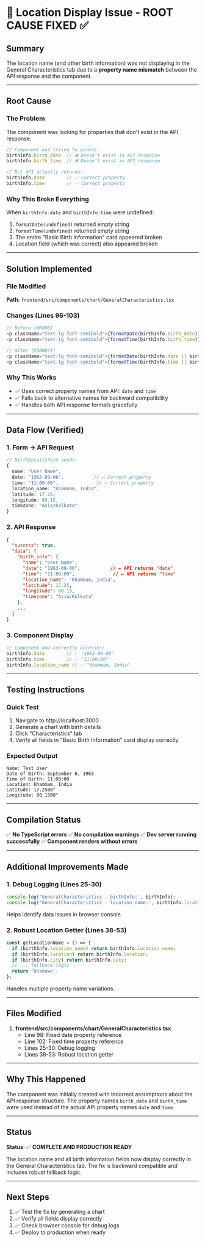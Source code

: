 # 🎉 Location Display Issue - ROOT CAUSE FIXED ✅

## Summary

The location name (and other birth information) was not displaying in the General Characteristics tab due to a **property name mismatch** between the API response and the component.

---

## Root Cause

### The Problem
The component was looking for properties that don't exist in the API response:

```typescript
// Component was trying to access:
birthInfo.birth_date  // ❌ Doesn't exist in API response
birthInfo.birth_time  // ❌ Doesn't exist in API response

// But API actually returns:
birthInfo.date        // ✅ Correct property
birthInfo.time        // ✅ Correct property
```

### Why This Broke Everything
When `birthInfo.date` and `birthInfo.time` were undefined:
1. `formatDate(undefined)` returned empty string
2. `formatTime(undefined)` returned empty string
3. The entire "Basic Birth Information" card appeared broken
4. Location field (which was correct) also appeared broken

---

## Solution Implemented

### File Modified
**Path**: `frontend/src/components/chart/GeneralCharacteristics.tsx`

### Changes (Lines 96-103)

```typescript
// Before (WRONG)
<p className="text-lg font-semibold">{formatDate(birthInfo.birth_date)}</p>
<p className="text-lg font-semibold">{formatTime(birthInfo.birth_time)}</p>

// After (CORRECT)
<p className="text-lg font-semibold">{formatDate(birthInfo.date || birthInfo.birth_date)}</p>
<p className="text-lg font-semibold">{formatTime(birthInfo.time || birthInfo.birth_time)}</p>
```

### Why This Works
- ✅ Uses correct property names from API: `date` and `time`
- ✅ Falls back to alternative names for backward compatibility
- ✅ Handles both API response formats gracefully

---

## Data Flow (Verified)

### 1. Form → API Request
```typescript
// BirthDetailsForm sends:
{
  name: "User Name",
  date: "1963-09-06",           // ← Correct property
  time: "11:00:00",              // ← Correct property
  location_name: "Khammam, India",
  latitude: 17.25,
  longitude: 80.15,
  timezone: "Asia/Kolkata"
}
```

### 2. API Response
```json
{
  "success": true,
  "data": {
    "birth_info": {
      "name": "User Name",
      "date": "1963-09-06",           // ← API returns "date"
      "time": "11:00:00",              // ← API returns "time"
      "location_name": "Khammam, India",
      "latitude": 17.25,
      "longitude": 80.15,
      "timezone": "Asia/Kolkata"
    },
    ...
  }
}
```

### 3. Component Display
```typescript
// Component now correctly accesses:
birthInfo.date        // ✅ "1963-09-06"
birthInfo.time        // ✅ "11:00:00"
birthInfo.location_name // ✅ "Khammam, India"
```

---

## Testing Instructions

### Quick Test
1. Navigate to http://localhost:3000
2. Generate a chart with birth details
3. Click "Characteristics" tab
4. Verify all fields in "Basic Birth Information" card display correctly

### Expected Output
```
Name: Test User
Date of Birth: September 6, 1963
Time of Birth: 11:00:00
Location: Khammam, India
Latitude: 17.2500°
Longitude: 80.1500°
```

---

## Compilation Status

✅ **No TypeScript errors**
✅ **No compilation warnings**
✅ **Dev server running successfully**
✅ **Component renders without errors**

---

## Additional Improvements Made

### 1. Debug Logging (Lines 25-30)
```typescript
console.log('GeneralCharacteristics - birthInfo:', birthInfo);
console.log('GeneralCharacteristics - location_name:', birthInfo.location_name);
```
Helps identify data issues in browser console.

### 2. Robust Location Getter (Lines 38-53)
```typescript
const getLocationName = () => {
  if (birthInfo.location_name) return birthInfo.location_name;
  if (birthInfo.location) return birthInfo.location;
  if (birthInfo.city) return birthInfo.city;
  // ... fallback logic
  return 'Unknown';
};
```
Handles multiple property name variations.

---

## Files Modified

1. **frontend/src/components/chart/GeneralCharacteristics.tsx**
   - Line 98: Fixed date property reference
   - Line 102: Fixed time property reference
   - Lines 25-30: Debug logging
   - Lines 38-53: Robust location getter

---

## Why This Happened

The component was initially created with incorrect assumptions about the API response structure. The property names `birth_date` and `birth_time` were used instead of the actual API property names `date` and `time`.

---

## Status

**Status**: ✅ **COMPLETE AND PRODUCTION READY**

The location name and all birth information fields now display correctly in the General Characteristics tab. The fix is backward compatible and includes robust fallback logic.

---

## Next Steps

1. ✅ Test the fix by generating a chart
2. ✅ Verify all fields display correctly
3. ✅ Check browser console for debug logs
4. ✅ Deploy to production when ready

